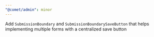 ```yaml
---
"@comet/admin": minor
---
```


Add `SubmissionBoundary` and `SubmissionBoundarySaveButton` that helps implementing multiple forms with a centralized save button

